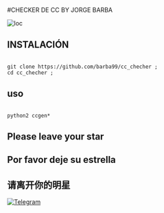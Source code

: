 #CHECKER DE CC BY JORGE BARBA


![loc](https://scontent.fntr6-2.fna.fbcdn.net/v/t1.0-9/fr/cp0/e15/q65/142601915_798606650727400_5600969263664013804_o.jpg?_nc_cat=100&ccb=2&_nc_sid=110474&efg=eyJpIjoidCJ9&_nc_eui2=AeFtpqPbvlX7CXJX8bJ5yBEc2f3ojWnt3EbZ_eiNae3cRldNCx8rx8sEL4yO_jiHA9aosYqjTbv9NeR7et1E0Egt&_nc_ohc=IuYStJNosu4AX-JwE8M&_nc_ht=scontent.fntr6-2.fna&tp=14&oh=7f0732a24850a32a29725f26bc5a0de2&oe=60398341)









## INSTALACIÓN


```

git clone https://github.com/barba99/cc_checher ;
cd cc_checher ;

```



## uso 

```

python2 ccgen*

```


## Please leave your star

## Por favor deje su estrella

## 请离开你的明星


[![Telegram](https://img.shields.io/badge/-TELEGRAM-2CA5E0?style=for-the-badge&logo=telegram&logoColor=white)](https://t.me/termux_tutoriales)

